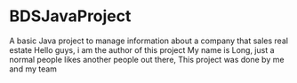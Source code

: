 # BDSJavaProject
A basic Java project to manage information about a company that sales real estate
Hello guys, i am the author of this project
My name is Long, just a normal people likes another people out there, 
This project was done by me and my team
